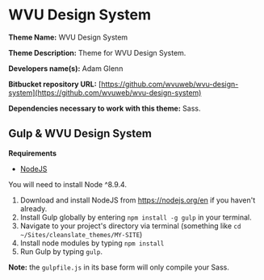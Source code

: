 WVU Design System
==================

**Theme Name:** WVU Design System

**Theme Description:** Theme for WVU Design System.

**Developers name(s):** Adam Glenn

**Bitbucket repository URL:** [https://github.com/wvuweb/wvu-design-system](https://github.com/wvuweb/wvu-design-system)

**Dependencies necessary to work with this theme:** Sass.



## Gulp & WVU Design System

**Requirements**
* [NodeJS](https://nodejs.org)

You will need to install Node ^8.9.4.

  1. Download and install NodeJS from https://nodejs.org/en if you haven't already.
  1. Install Gulp globally by entering `npm install -g gulp` in your terminal.
  1. Navigate to your project's directory via terminal (something like `cd ~/Sites/cleanslate_themes/MY-SITE`)
  1. Install node modules by typing `npm install`
  1. Run Gulp by typing `gulp`.

**Note:** the `gulpfile.js` in its base form will only compile your Sass.
